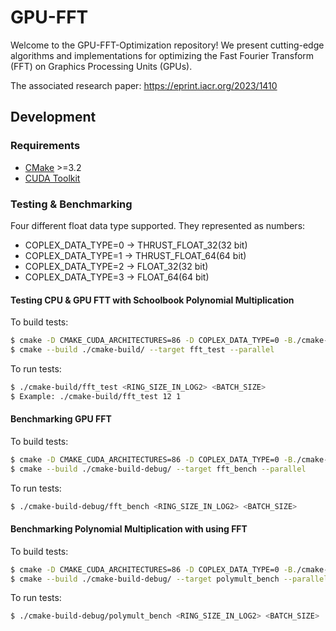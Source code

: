 # GPU-FFT
Welcome to the GPU-FFT-Optimization repository! We present cutting-edge algorithms and implementations for optimizing the Fast Fourier Transform (FFT) on Graphics Processing Units (GPUs).

The associated research paper: https://eprint.iacr.org/2023/1410

## Development

### Requirements

- [CMake](https://cmake.org/download/) >=3.2
- [CUDA Toolkit](https://developer.nvidia.com/cuda-downloads)

### Testing & Benchmarking

Four different float data type supported. They represented as numbers:

- COPLEX_DATA_TYPE=0 -> THRUST_FLOAT_32(32 bit)
- COPLEX_DATA_TYPE=1 -> THRUST_FLOAT_64(64 bit)
- COPLEX_DATA_TYPE=2 -> FLOAT_32(32 bit)
- COPLEX_DATA_TYPE=3 -> FLOAT_64(64 bit)


#### Testing CPU & GPU FTT with Schoolbook Polynomial Multiplication

To build tests:

```bash
$ cmake -D CMAKE_CUDA_ARCHITECTURES=86 -D COPLEX_DATA_TYPE=0 -B./cmake-build
$ cmake --build ./cmake-build/ --target fft_test --parallel
```

To run tests:

```bash
$ ./cmake-build/fft_test <RING_SIZE_IN_LOG2> <BATCH_SIZE>
$ Example: ./cmake-build/fft_test 12 1
```

#### Benchmarking GPU FFT

To build tests:

```bash
$ cmake -D CMAKE_CUDA_ARCHITECTURES=86 -D COPLEX_DATA_TYPE=0 -B./cmake-build
$ cmake --build ./cmake-build-debug/ --target fft_bench --parallel
```

To run tests:

```bash
$ ./cmake-build-debug/fft_bench <RING_SIZE_IN_LOG2> <BATCH_SIZE>
```

#### Benchmarking Polynomial Multiplication with using FFT

To build tests:

```bash
$ cmake -D CMAKE_CUDA_ARCHITECTURES=86 -D COPLEX_DATA_TYPE=0 -B./cmake-build
$ cmake --build ./cmake-build-debug/ --target polymult_bench --parallel
```

To run tests:

```bash
$ ./cmake-build-debug/polymult_bench <RING_SIZE_IN_LOG2> <BATCH_SIZE>
```
